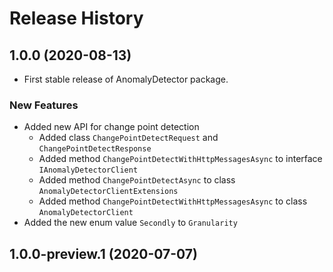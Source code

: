 # Release History

## 1.0.0 (2020-08-13)

* First stable release of AnomalyDetector package.

### New Features

* Added new API for change point detection
  * Added class `ChangePointDetectRequest` and `ChangePointDetectResponse`
  * Added method `ChangePointDetectWithHttpMessagesAsync` to interface `IAnomalyDetectorClient`
  * Added method `ChangePointDetectAsync` to class `AnomalyDetectorClientExtensions`
  * Added method `ChangePointDetectWithHttpMessagesAsync` to class `AnomalyDetectorClient`
* Added the new enum value `Secondly` to `Granularity`

## 1.0.0-preview.1 (2020-07-07)


